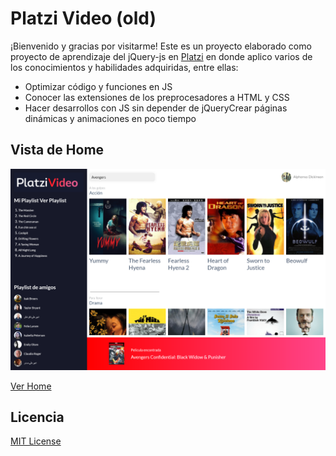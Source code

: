 # Platzi Video (old)

¡Bienvenido y gracias por visitarme! Este es un proyecto elaborado como proyecto de aprendizaje del jQuery-js en [Platzi](https://platzi.com/cursos/jquery-js/) en donde aplico varios de los conocimientos y habilidades adquiridas, entre ellas:

- Optimizar código y funciones en JS
- Conocer las extensiones de los preprocesadores a HTML y CSS
- Hacer desarrollos con JS sin depender de jQueryCrear páginas dinámicas y animaciones en poco tiempo

## Vista de Home

![Home Preview](./.readme-static/home.png)

[Ver Home](https://diegoalesco95.github.io/Jquery-to-JavaScript/index.html)

## Licencia

[MIT License](LICENSE)
